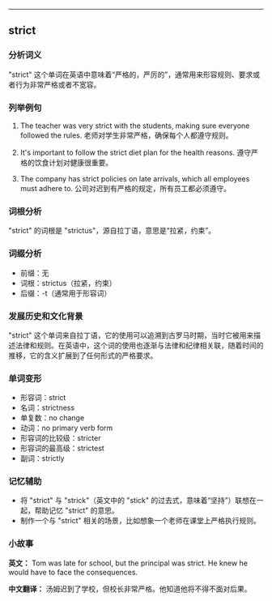 
---------------
## strict
### 分析词义
"strict" 这个单词在英语中意味着“严格的，严厉的”，通常用来形容规则、要求或者行为非常严格或者不宽容。

### 列举例句
1. The teacher was very strict with the students, making sure everyone followed the rules.
   老师对学生非常严格，确保每个人都遵守规则。

2. It's important to follow the strict diet plan for the health reasons.
   遵守严格的饮食计划对健康很重要。

3. The company has strict policies on late arrivals, which all employees must adhere to.
   公司对迟到有严格的规定，所有员工都必须遵守。

### 词根分析
"strict" 的词根是 "strictus"，源自拉丁语，意思是“拉紧，约束”。

### 词缀分析
- 前缀：无
- 词根：strictus（拉紧，约束）
- 后缀：-t（通常用于形容词）

### 发展历史和文化背景
"strict" 这个单词来自拉丁语，它的使用可以追溯到古罗马时期，当时它被用来描述法律和规则。在英语中，这个词的使用也逐渐与法律和纪律相关联，随着时间的推移，它的含义扩展到了任何形式的严格要求。

### 单词变形
- 形容词：strict
- 名词：strictness
- 单复数：no change
- 动词：no primary verb form
- 形容词的比较级：stricter
- 形容词的最高级：strictest
- 副词：strictly

### 记忆辅助
- 将 "strict" 与 "strick"（英文中的 "stick" 的过去式，意味着“坚持”）联想在一起，帮助记忆 "strict" 的意思。
- 制作一个与 "strict" 相关的场景，比如想象一个老师在课堂上严格执行规则。

### 小故事
**英文：**
Tom was late for school, but the principal was strict. He knew he would have to face the consequences.

**中文翻译：**
汤姆迟到了学校，但校长非常严格。他知道他将不得不面对后果。

